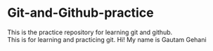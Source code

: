 # Git-and-Github-practice
This is the practice repository for learning git and github.
<br/>
This is for learning and practicing git.
Hi! My name is Gautam Gehani
